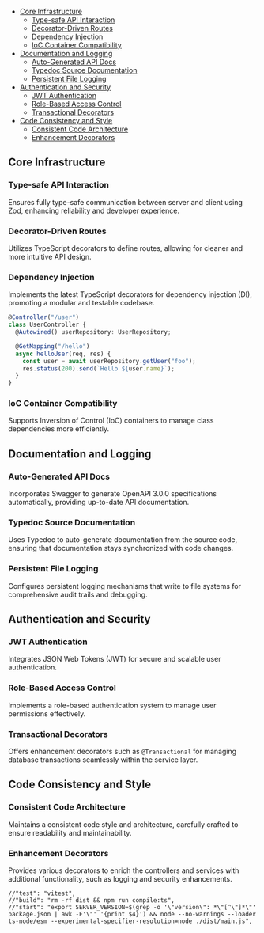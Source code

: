 - [Core Infrastructure](#core-infrastructure)
  - [Type-safe API Interaction](#type-safe-api-interaction)
  - [Decorator-Driven Routes](#decorator-driven-routes)
  - [Dependency Injection](#dependency-injection)
  - [IoC Container Compatibility](#ioc-container-compatibility)
- [Documentation and Logging](#documentation-and-logging)
  - [Auto-Generated API Docs](#auto-generated-api-docs)
  - [Typedoc Source Documentation](#typedoc-source-documentation)
  - [Persistent File Logging](#persistent-file-logging)
- [Authentication and Security](#authentication-and-security)
  - [JWT Authentication](#jwt-authentication)
  - [Role-Based Access Control](#role-based-access-control)
  - [Transactional Decorators](#transactional-decorators)
- [Code Consistency and Style](#code-consistency-and-style)
  - [Consistent Code Architecture](#consistent-code-architecture)
  - [Enhancement Decorators](#enhancement-decorators)

## Core Infrastructure

### Type-safe API Interaction

Ensures fully type-safe communication between server and client using Zod, enhancing reliability and developer experience.

### Decorator-Driven Routes

Utilizes TypeScript decorators to define routes, allowing for cleaner and more intuitive API design.

### Dependency Injection

Implements the latest TypeScript decorators for dependency injection (DI), promoting a modular and testable codebase.

```ts
@Controller("/user")
class UserController {
  @Autowired() userRepository: UserRepository;

  @GetMapping("/hello")
  async helloUser(req, res) {
    const user = await userRepository.getUser("foo");
    res.status(200).send(`Hello ${user.name}`);
  }
}
```

### IoC Container Compatibility

Supports Inversion of Control (IoC) containers to manage class dependencies more efficiently.

## Documentation and Logging

### Auto-Generated API Docs

Incorporates Swagger to generate OpenAPI 3.0.0 specifications automatically, providing up-to-date API documentation.

### Typedoc Source Documentation

Uses Typedoc to auto-generate documentation from the source code, ensuring that documentation stays synchronized with code changes.

### Persistent File Logging

Configures persistent logging mechanisms that write to file systems for comprehensive audit trails and debugging.

## Authentication and Security

### JWT Authentication

Integrates JSON Web Tokens (JWT) for secure and scalable user authentication.

### Role-Based Access Control

Implements a role-based authentication system to manage user permissions effectively.

### Transactional Decorators

Offers enhancement decorators such as `@Transactional` for managing database transactions seamlessly within the service layer.

## Code Consistency and Style

### Consistent Code Architecture

Maintains a consistent code style and architecture, carefully crafted to ensure readability and maintainability.

### Enhancement Decorators

Provides various decorators to enrich the controllers and services with additional functionality, such as logging and security enhancements.

    //"test": "vitest",
    //"build": "rm -rf dist && npm run compile:ts",
    //"start": "export SERVER_VERSION=$(grep -o '\"version\": *\"[^\"]*\"' package.json | awk -F'\"' '{print $4}') && node --no-warnings --loader ts-node/esm --experimental-specifier-resolution=node ./dist/main.js",
